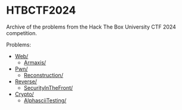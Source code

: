 # HTBCTF2024

Archive of the problems from the Hack The Box University CTF 2024 competition.

Problems:

<!-- MDFT . !include_files,max_depth=2 -->
- [Web/](Web)
	- [Armaxis/](Web/Armaxis)
- [Pwn/](Pwn)
	- [Reconstruction/](Pwn/Reconstruction)
- [Reverse/](Reverse)
	- [SecurityInTheFront/](Reverse/SecurityInTheFront)
- [Crypto/](Crypto)
	- [AlphasciiTesting/](Crypto/AlphasciiTesting)
